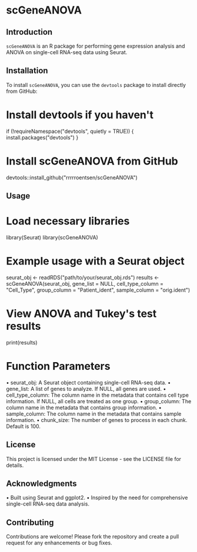 # scGeneANOVA
## Introduction
`scGeneANOVA` is an R package for performing gene expression analysis and ANOVA on single-cell RNA-seq data using Seurat.

## Installation
To install `scGeneANOVA`, you can use the `devtools` package to install directly from GitHub:
# Install devtools if you haven't
if (!requireNamespace("devtools", quietly = TRUE)) {
  install.packages("devtools")
}
# Install scGeneANOVA from GitHub
devtools::install_github("rrrrroentsen/scGeneANOVA")

## Usage
# Load necessary libraries
library(Seurat)
library(scGeneANOVA)

# Example usage with a Seurat object
seurat_obj <- readRDS("path/to/your/seurat_obj.rds")
results <- scGeneANOVA(seurat_obj, gene_list = NULL, cell_type_column = "Cell_Type", group_column = "Patient_ident", sample_column = "orig.ident")
# View ANOVA and Tukey's test results
print(results)

# Function Parameters
•	seurat_obj: A Seurat object containing single-cell RNA-seq data.
•	gene_list: A list of genes to analyze. If NULL, all genes are used.
•	cell_type_column: The column name in the metadata that contains cell type information. If NULL, all cells are treated as one group.
•	group_column: The column name in the metadata that contains group information.
•	sample_column: The column name in the metadata that contains sample information.
•	chunk_size: The number of genes to process in each chunk. Default is 100.

## License
This project is licensed under the MIT License - see the LICENSE file for details.

## Acknowledgments
•	Built using Seurat and ggplot2.
•	Inspired by the need for comprehensive single-cell RNA-seq data analysis.

## Contributing
Contributions are welcome! Please fork the repository and create a pull request for any enhancements or bug fixes.

